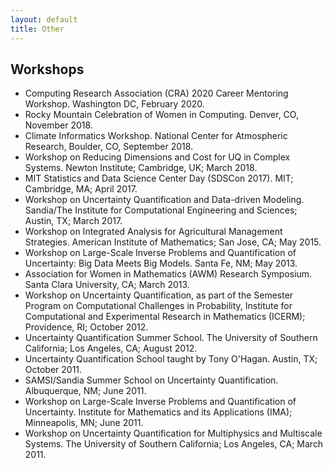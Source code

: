 ```yaml
---
layout: default
title: Other
---
```

## Workshops
<ul>

<li> Computing Research Association (CRA) 2020 Career Mentoring Workshop.
Washington DC, February 2020.</li>
<li> Rocky Mountain Celebration of Women in Computing. Denver, CO, November 2018.</li>
<li> Climate Informatics Workshop. National Center for Atmospheric Research,
Boulder, CO, September 2018.</li>
<li> Workshop on Reducing Dimensions and Cost for UQ in Complex Systems. Newton
Institute; Cambridge, UK; March 2018.</li>
<li> MIT Statistics and Data Science Center Day (SDSCon 2017). MIT; Cambridge,
MA; April 2017.</li>
<li> Workshop on Uncertainty Quantification and Data-driven Modeling.
Sandia/The Institute for Computational Engineering and Sciences; Austin, TX;
March 2017.</li>
<li> Workshop on Integrated Analysis for Agricultural Management Strategies.
American Institute of Mathematics; San Jose, CA; May 2015.</li>
<li> Workshop on Large-Scale Inverse Problems and Quantification of
Uncertainty: Big Data Meets Big Models. Santa Fe, NM; May 2013.</li>
<li> Association for Women in Mathematics (AWM) Research Symposium. Santa Clara
University, CA; March 2013.</li>
<li> Workshop on Uncertainty Quantification, as part of the Semester Program on
Computational Challenges in Probability, Institute for Computational and
Experimental Research in Mathematics (ICERM); Providence, RI; October
2012.</li>
<li> Uncertainty Quantification Summer School. The University of Southern
California; Los Angeles, CA; August 2012.</li>
<li> Uncertainty Quantification School taught by Tony O'Hagan. Austin, TX;
October 2011.</li>
<li> SAMSI/Sandia Summer School on Uncertainty Quantification. Albuquerque, NM;
June 2011.</li>
<li> Workshop on Large-Scale Inverse Problems and Quantification of
Uncertainty. Institute for Mathematics and its Applications (IMA); Minneapolis,
MN; June 2011.</li>
<li> Workshop on Uncertainty Quantification for Multiphysics and Multiscale
Systems. The University of Southern California; Los Angeles, CA; March
2011.</li>

</ul>
